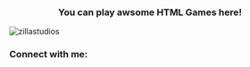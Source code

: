 <h3 align="center">You can play awsome HTML Games here!</h3>

<p align="left"> <img src="https://komarev.com/ghpvc/?username=zillastudios&label=Profile%20views&color=0e75b6&style=flat" alt="zillastudios" /> </p>

<h3 align="left">Connect with me:</h3>
<p align="left">
</p>
